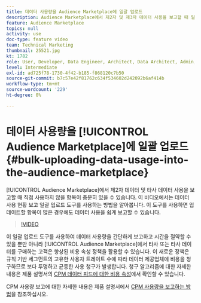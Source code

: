 ```yaml
---
title: 데이터 사용량을 Audience Marketplace에 일괄 업로드
description: Audience Marketplace에서 제2자 및 제3자 데이터 사용을 보고할 때 일일이 확인하지 않아도 되는 항목이 충분히 있을 수 있습니다. 이 비디오에서는 업데이트할 항목이 많더라도 데이터 사용량을 쉽게 보고할 수 있도록 데이터 사용 보고 일괄 업로드 도구를 사용하는 방법을 알아봅니다.
feature: Audience Marketplace
topics: null
activity: use
doc-type: feature video
team: Technical Marketing
thumbnail: 25521.jpg
kt: 1782
role: User, Developer, Data Engineer, Architect, Data Architect, Admin, Leader
level: Intermediate
exl-id: ad725f78-1730-4f42-b185-f868120c7b50
source-git-commit: b7c57e42f81762c634f534602d242092b6af414b
workflow-type: tm+mt
source-wordcount: '229'
ht-degree: 0%

---
```


# 데이터 사용량을 [!UICONTROL Audience Marketplace]에 일괄 업로드 {#bulk-uploading-data-usage-into-the-audience-marketplace}

[!UICONTROL Audience Marketplace]에서 제2자 데이터 및 타사 데이터 사용을 보고할 때 직접 사용하지 않을 항목이 충분히 있을 수 있습니다. 이 비디오에서는 데이터 사용 현황 보고 일괄 업로드 도구를 사용하는 방법을 알아봅니다. 이 도구를 사용하면 업데이트할 항목이 많은 경우에도 데이터 사용을 쉽게 보고할 수 있습니다.

>[!VIDEO](https://video.tv.adobe.com/v/25521/?quality=12)

이 일괄 업로드 도구를 사용하여 데이터 사용량을 간단하게 보고하고 시간을 절약할 수 있을 뿐만 아니라 [!UICONTROL Audience Marketplace]에서 타사 또는 타사 데이터를 구매하는 고객은 향상된 비용 속성 정책을 활용할 수 있습니다. 이 새로운 정책은 규칙 기반 세그먼트의 고유한 사용자 트레이트 수에 따라 데이터 제공업체에 비용을 청구하므로 보다 투명하고 균등한 사용 청구가 발생합니다.
청구 알고리즘에 대한 자세한 내용은 제품 설명서의 [CPM 데이터 피드에 대한 비용 속성](https://experiencecloud.adobe.com/resources/help/en_US/aam/marketplace_cpm_billing.html)에서 확인할 수 있습니다.

CPM 사용량 보고에 대한 자세한 내용은 제품 설명서에서 [CPM 사용량을 보고하는 방법](https://experiencecloud.adobe.com/resources/help/en_US/aam/t_marketplace_report_cpm_usage.html)을 참조하십시오.
